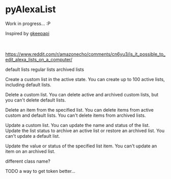 # pyAlexaList

Work in progress... :P

Inspired by [gkeepapi](https://github.com/kiwiz/gkeepapi)


<br></br>
https://www.reddit.com/r/amazonecho/comments/cn6yu3/is_it_possible_to_edit_alexa_lists_on_a_computer/

default lists
regular lists
archived lists

Create a custom list in the active state. You can create up to 100 active lists, including default lists.

Delete a custom list. You can delete active and archived custom lists, but you can't delete default lists.

Delete an item from the specified list. You can delete items from active custom and default lists. You can't delete items from archived lists.

Update a custom list. You can update the name and status of the list. Update the list status to archive an active list or restore an archived list. You can't update a default list.

Update the value or status of the specified list item. You can't update an item on an archived list.

different class name?


TODO
a way to get token better...
